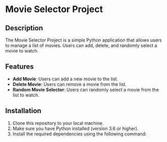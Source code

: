# Movie Selector Project

## Description
The Movie Selector Project is a simple Python application that allows users to manage a list of movies. Users can add, delete, and randomly select a movie to watch.

## Features
- **Add Movie**: Users can add a new movie to the list.
- **Delete Movie**: Users can remove a movie from the list.
- **Random Movie Selector**: Users can randomly select a movie from the list to watch.

## Installation
1. Clone this repository to your local machine.
2. Make sure you have Python installed (version 3.6 or higher).
3. Install the required dependencies using the following command:

